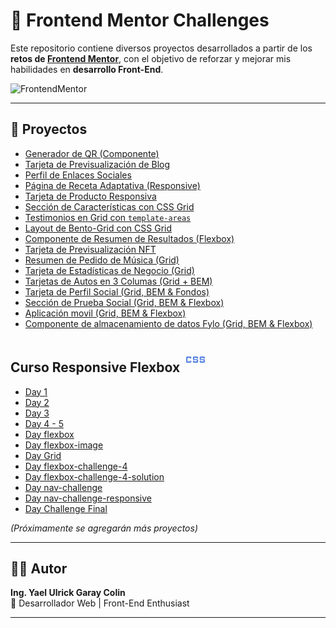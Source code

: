 # 🚀 Frontend Mentor Challenges

Este repositorio contiene diversos proyectos desarrollados a partir de los **retos de [Frontend Mentor](https://www.frontendmentor.io/)**, con el objetivo de reforzar y mejorar mis habilidades en **desarrollo Front-End**.

![FrontendMentor](https://encrypted-tbn0.gstatic.com/images?q=tbn:ANd9GcRje2Heozz1iLA-kSbq382CM_fj2zIAelhpug&s)

---

## 📂 Proyectos

- [Generador de QR (Componente)](Proyectos/qr-code-component-main/index.html)
- [Tarjeta de Previsualización de Blog](Proyectos\blog-preview-card-main\index.html)
- [Perfil de Enlaces Sociales](Proyectos\social-links-profile-main\index.html)
- [Página de Receta Adaptativa (Responsive)](Proyectos\recipe-page-main\index.html)
- [Tarjeta de Producto Responsiva](Proyectos\product-preview-card-component-main\index.html)
- [Sección de Características con CSS Grid](Proyectos\four-card-feature-section-master\index.html)
- [Testimonios en Grid con `template-areas`](Proyectos\testimonials-grid-section-main\index.html)
- [Layout de Bento-Grid con CSS Grid](Proyectos\bento-grid-main\index.html)
- [Componente de Resumen de Resultados (Flexbox)](Proyectos\results-summary-component-main\index.html)
- [Tarjeta de Previsualización NFT](Proyectos\nft-preview-card-component-main\index.html)
- [Resumen de Pedido de Música (Grid)](Proyectos\order-summary-component-main\index.html)
- [Tarjeta de Estadísticas de Negocio (Grid)](Proyectos\stats-preview-card-component-main\index.html)
- [Tarjetas de Autos en 3 Columas (Grid + BEM)](Proyectos\3-column-preview-card-component-main\index.html)
- [Tarjeta de Perfil Social (Grid, BEM & Fondos)](Proyectos\profile-card-component-main\index.html)
- [Sección de Prueba Social (Grid, BEM & Flexbox)](Proyectos\social-proof-section-master\index.html)
- [Aplicación movil (Grid, BEM & Flexbox)](Proyectos\chat-app-css-illustration-master\index.html)
- [Componente de almacenamiento de datos Fylo (Grid, BEM & Flexbox)](Proyectos\fylo-data-storage-component-master\index.html)

## Curso Responsive Flexbox <svg xmlns="http://www.w3.org/2000/svg" height="40px" viewBox="0 -960 960 960" width="40px" fill="#5985E1"><path d="M416-360q-15.67 0-25.83-10.17Q380-380.33 380-396v-44h52v28h96v-48.67H416q-15 0-25.5-10.5t-10.5-25.5V-564q0-15.67 10.17-25.83Q400.33-600 416-600h128q15.67 0 25.83 10.17Q580-579.67 580-564v44h-52v-28h-96v48.67h112q15 0 25.5 10.5t10.5 25.5V-396q0 15.67-10.17 25.83Q559.67-360 544-360H416Zm260 0q-15.67 0-25.83-10.17Q640-380.33 640-396v-44h52v28h96v-48.67H676q-15 0-25.5-10.5t-10.5-25.5V-564q0-15.67 10.17-25.83Q660.33-600 676-600h128q15.67 0 25.83 10.17Q840-579.67 840-564v44h-52v-28h-96v48.67h112q15 0 25.5 10.5t10.5 25.5V-396q0 15.67-10.17 25.83Q819.67-360 804-360H676Zm-520 0q-15.67 0-25.83-10.17Q120-380.33 120-396v-168q0-15.67 10.17-25.83Q140.33-600 156-600h128q15.67 0 25.83 10.17Q320-579.67 320-564v44h-52v-28h-96v136h96v-28h52v44q0 15.67-10.17 25.83Q299.67-360 284-360H156Z"/></svg>

- [Day 1](Curso_responsive\Day1\index.html)
- [Day 2](Curso_responsive\Day2\index.html)
- [Day 3](Curso_responsive\Day3\index.html)
- [Day 4 - 5](Curso_responsive\Day_4-5\index.html)
- [Day flexbox](Curso_responsive\Day_flexbox\index.html)
- [Day flexbox-image](Curso_responsive\Day_flexbox_image\index.html)
- [Day Grid](Curso_responsive\Day_Grid\index.html)
- [Day flexbox-challenge-4](Curso_responsive\flexbox-challenge-4\index.html)
- [Day flexbox-challenge-4-solution](Curso_responsive\flexbox-challenge-4-solution\index.html)
- [Day nav-challenge](Curso_responsive\nav-challenge\index.html)
- [Day nav-challenge-responsive](Curso_responsive\nav-challenge_responsive\index.html)
- [Day Challenge Final](Curso_responsive\Challenge-Final\index.html)

_(Próximamente se agregarán más proyectos)_

---

## 👨‍💻 Autor

**Ing. Yael Ulrick Garay Colin**  
💼 Desarrollador Web | Front-End Enthusiast

---
